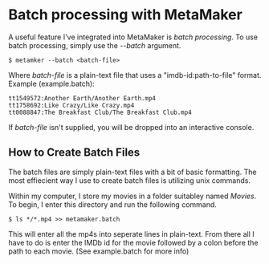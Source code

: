 # Batch processing with MetaMaker
A useful feature I've integrated into MetaMaker is *batch processing*. To use batch processing, simply use the *--batch* argument.

	$ metamker --batch <batch-file>

Where *batch-file* is a plain-text file that uses a "imdb-id:path-to-file" format. Example (example.batch):

	tt1549572:Another Earth/Another Earth.mp4
	tt1758692:Like Crazy/Like Crazy.mp4
	tt0088847:The Breakfast Club/The Breakfast Club.mp4

If *batch-file* isn't supplied, you will be dropped into an interactive console. 

## How to Create Batch Files
The batch files are simply plain-text files with a bit of basic formatting. The most effiecient way I use to create batch files is utilizing unix commands.

Within my computer, I store my movies in a folder suitabley named *Movies*. To begin, I enter this directory and run the following command.

	$ ls */*.mp4 >> metamaker.batch

This will enter all the mp4s into seperate lines in plain-text. From there all I have to do is enter the IMDb id for the movie followed by a colon before the path to each movie. (See example.batch for more info)
